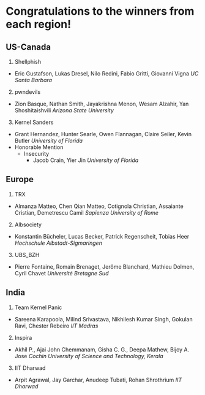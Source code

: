 # Congratulations to the winners from each region!

## US-Canada
1. Shellphish
  - Eric Gustafson, Lukas Dresel, Nilo Redini, Fabio Gritti, Giovanni Vigna *UC Santa Barbara*
2. pwndevils
  - Zion Basque, Nathan Smith, Jayakrishna Menon, Wesam Alzahir, Yan Shoshitaishvili *Arizona State University*
3. Kernel Sanders
  - Grant Hernandez, Hunter Searle, Owen Flannagan, Claire Seiler, Kevin Butler *University of Florida*
- Honorable Mention
  - Insecurity
    - Jacob Crain, Yier Jin *University of Florida*

## Europe
1. TRX
  - Almanza Matteo, Chen Qian Matteo, Cotignola Christian, Assaiante Cristian, Demetrescu Camil *Sapienza University of Rome*
2. Albsociety
  - Konstantin Bücheler, Lucas Becker, Patrick Regenscheit, Tobias Heer *Hochschule Albstadt-Sigmaringen*
3. UBS_BZH
  - Pierre Fontaine, Romain Brenaget, Jerôme Blanchard, Mathieu Dolmen, Cyril Chavet  *Université Bretagne Sud*

## India
1. Team Kernel Panic
  - Sareena Karapoola, Milind Srivastava, Nikhilesh Kumar Singh, Gokulan Ravi, Chester Rebeiro *IIT Madras*
2. Inspira
  - Akhil P., Ajai John Chemmanam, Gisha C. G., Deepa Mathew, Bijoy A. Jose *Cochin University of Science and Technology, Kerala*
3. IIT Dharwad
  - Arpit Agrawal, Jay Garchar, Anudeep Tubati, Rohan Shrothrium *IIT Dharwad*
